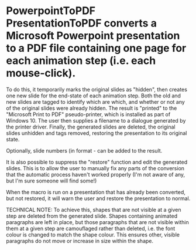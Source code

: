 # PowerpointToPDF PresentationToPDF converts a Microsoft Powerpoint presentation to a PDF file containing one page for each animation step (i.e. each mouse-click).

To do this, it temporarily marks the original slides as "hidden", then creates one new slide for the end-state of each animation step. Both the old and new slides are tagged to identify which are which, and whether or not any of the original slides were already hidden. The result is "printed" to the "Microsoft Print to PDF" pseudo-printer, which is installed as part of Windows 10. The user then supplies a filename to a dialogue generated by the printer driver. Finally, the generated slides are deleted, the original slides unhidden and tags removed, restoring the presentation to its original state.

Optionally, slide numbers (in format <old slide number>-<animation step> can be added to the result.

It is also possible to suppress the "restore" function and edit the generated slides. This is to allow the user to manually fix any parts of the conversion that the automatic process haven't worked properly (I'm not aware of any, but I'm sure someone will find some!)

When the macro is run on a presentation that has already been converted, but not restored, it will warn the user and restore the presentation to normal.

TECHNICAL NOTE: To achieve this, shapes that are not visible at a given step are deleted from the generated slide. Shapes containing animated paragraphs are left in place, but those paragraphs that are not visible within them at a given step are camouflaged rather than deleted, i.e. the font colour is changed to match the shape colour. This ensures other, visible paragraphs do not move or increase in size within the shape.
